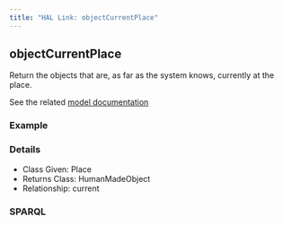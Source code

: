 ```yaml
---
title: "HAL Link: objectCurrentPlace"
---
```


## objectCurrentPlace

Return the objects that are, as far as the system knows, currently at the place.

See the related [model documentation](/model/object/ownership/#location)

### Example




### Details

* Class Given: Place
* Returns Class: HumanMadeObject
* Relationship: current


### SPARQL
```

```

